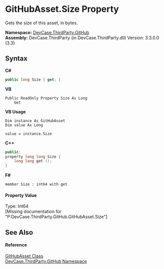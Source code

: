# GitHubAsset.Size Property 
 

Gets the size of this asset, in bytes.

**Namespace:**&nbsp;<a href="N_DevCase_ThirdParty_GitHub">DevCase.ThirdParty.GitHub</a><br />**Assembly:**&nbsp;DevCase.ThirdParty (in DevCase.ThirdParty.dll) Version: 3.3.0.0 (3.3)

## Syntax

**C#**<br />
``` C#
public long Size { get; }
```

**VB**<br />
``` VB
Public ReadOnly Property Size As Long
	Get
```

**VB Usage**<br />
``` VB Usage
Dim instance As GitHubAsset
Dim value As Long

value = instance.Size

```

**C++**<br />
``` C++
public:
property long long Size {
	long long get ();
}
```

**F#**<br />
``` F#
member Size : int64 with get

```


#### Property Value
Type: Int64<br />\[Missing <value> documentation for "P:DevCase.ThirdParty.GitHub.GitHubAsset.Size"\]

## See Also


#### Reference
<a href="T_DevCase_ThirdParty_GitHub_GitHubAsset">GitHubAsset Class</a><br /><a href="N_DevCase_ThirdParty_GitHub">DevCase.ThirdParty.GitHub Namespace</a><br />